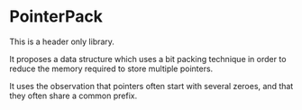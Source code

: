 PointerPack
===========

This is a header only library.

It proposes a data structure which uses a bit packing technique in order to reduce the memory required to store multiple pointers.

It uses the observation that pointers often start with several zeroes, and that they often share a common prefix.
